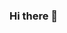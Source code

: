 ### Hi there 👋

<!--
**lowerzedo/lowerzedo** is a ✨ _special_ ✨ repository because its `README.md` (this file) appears on your GitHub profile.

![Top Langs](https://github-readme-stats.vercel.app/api/top-langs/?username=lowerzedo&layout=compact)
